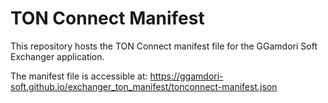 # TON Connect Manifest

This repository hosts the TON Connect manifest file for the GGamdori Soft Exchanger application.

The manifest file is accessible at: https://ggamdori-soft.github.io/exchanger_ton_manifest/tonconnect-manifest.json
